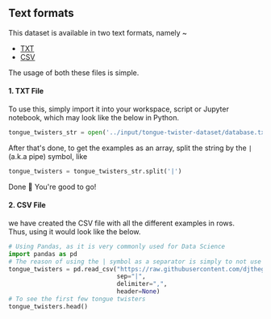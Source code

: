 ## Text formats
This dataset is available in two text formats, namely ~
* [TXT](./database.txt)
* [CSV](./database.csv)
                               
The usage of both these files is simple.       
#### 1. TXT File
To use this, simply import it into your workspace, script or Jupyter notebook, which may look like the below in Python.
```py
tongue_twisters_str = open('../input/tongue-twister-dataset/database.txt', 'rb').read().decode(encoding='utf-8')
```
After that's done, to get the examples as an array, split the string by the `|` (a.k.a pipe) symbol, like 
```py
tongue_twisters = tongue_twisters_str.split('|')
```
Done 🎉 You're good to go!                          
#### 2. CSV File
we have created the CSV file with all the different examples in rows.               
Thus, using it would look like the below.
```py
# Using Pandas, as it is very commonly used for Data Science
import pandas as pd
# The reason of using the | symbol as a separator is simply to not use the default separator(,) as the data contains commas.
tongue_twisters = pd.read_csv("https://raw.githubusercontent.com/djthegr8/tongue-twisters/main/dataset/Text%20Formats/database.csv",
                              sep="|",
                              delimiter=",",
                              header=None)
# To see the first few tongue twisters
tongue_twisters.head()
```
